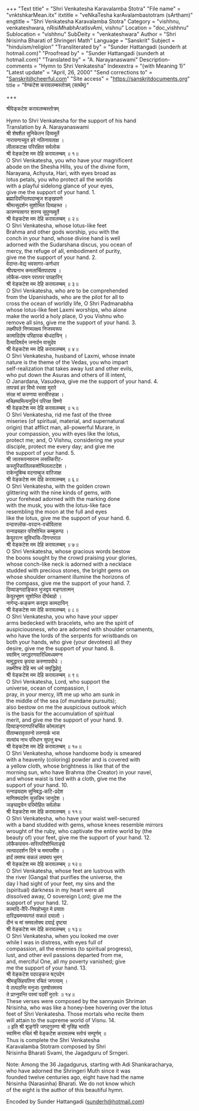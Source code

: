 +++
"Text title" = "Shri Venkatesha Karavalamba Stotra"
"File name" = "vnktshkarMean.itx"
itxtitle = "veNkaTesha karAvalambastotram (sArtham)"
engtitle = "Shri Venkatesha Karavalamba Stotra"
Category = "vishhnu, venkateshwara, nRisiMhabhAratIsvAmi, vishnu"
Location = "doc_vishhnu"
Sublocation = "vishhnu"
SubDeity = "venkateshwara"
Author = "Shri Nrisinha Bharati of Shringeri Math"
Language = "Sanskrit"
Subject = "hinduism/religion"
"Transliterated by" = "Sunder Hattangadi (sunderh at hotmail.com)"
"Proofread by" = "Sunder Hattangadi (sunderh at hotmail.com)"
"Translated by" = "A. Narayanaswami"
Description-comments = "Hymn to Shri Venkatesha"
Indexextra = "(with Meaning 1)"
"Latest update" = "April, 26, 2000"
"Send corrections to" = "Sanskrit@cheerful.com"
"Site access" = "https://sanskritdocuments.org"
title = "वेण्कटेश करावलम्बस्तोत्रम् (सार्थम्)"

+++
  
 श्रीवेङ्कटेश करावलम्बस्तोत्रम्   
  
Hymn to Shri Venkatesha for the support of his hand  
Translation by A. Narayanaswami   
     श्री शेषशैल सुनिकेतन दिव्यमूर्ते  
        नारायणाच्युत हरे नलिनायताक्ष ।  
     लीलाकटाक्ष परिरक्षित सर्वलोक  
        श्री वेङ्कटेश मम देहि करावलम्बम् ॥ १॥  
 O Shri Venkatesha, you who have your magnificent  
abode on the Shesha Hills, you of the divine form,  
Narayana, Achyuta, Hari, with eyes broad as  
lotus petals, you who protect all the worlds  
with a playful sidelong glance of your eyes,  
give me the support of your hand. 1.   
     ब्रह्मादिवन्दितपदाम्बुज शङ्खपाणे  
        श्रीमत्सुदर्शन सुशोभित दिव्यहस्त ।  
     कारुण्यसागर शरण्य सुपुण्यमूर्ते  
        श्री वेङ्कटेश मम देहि करावलम्बम् ॥ २॥  
 O Shri Venkatesha, whose lotus-like feet  
Brahma and other gods worship, you with the  
conch in your hand, whose divine hand is well  
adorned with the Sudarshana discus, you ocean of  
mercy, the refuge of all, embodiment of purity,  
give me the support of your hand. 2.   
     वेदान्त-वेद्य भवसागर-कर्णधार  
        श्रीपद्मनाभ कमलार्चितपादपद्म ।  
     लोकैक-पावन परात्पर पापहारिन्  
        श्री वेङ्कटेश मम देहि करावलम्बम् ॥ ३॥  
 O Shri Venkatesha, who are to be comprehended  
from the Upanishads, who are the pilot for all to  
cross the ocean of worldly life, O Shri Padmanabha  
whose lotus-like feet Laxmi worships, who alone  
make the world a holy place, O you Vishnu who  
remove all sins, give me the support of your hand. 3.   
     लक्ष्मीपते निगमलक्ष्य निजस्वरूप  
        कामादिदोष परिहारक बोधदायिन् ।  
     दैत्यादिमर्दन जनार्दन वासुदेव  
        श्री वेङ्कटेश मम देहि करावलम्बम् ॥ ४॥  
 O Shri Venkatesha, husband of Laxmi, whose innate  
nature is the theme of the Vedas, you who impart  
self-realization that takes away lust and other evils,  
who put down the Asuras and others of ill intent,  
O Janardana, Vasudeva, give me the support of your hand. 4.   
     तापत्रयं हर विभो रभसा मुरारे  
        संरक्ष मां करुणया सरसीरुहाक्ष ।  
     मच्छिष्यमित्यनुदिनं परिरक्ष विष्णो  
        श्री वेङ्कटेश मम देहि करावलम्बम् ॥ ५॥  
 O Shri Venkatesha, rid me fast of the three  
miseries (of spiritual, material, and supernatural  
origin) that afflict man, all-powerful Murare, in  
your compassion, you with eyes like the lotus,  
protect me; and, O Vishnu, considering me your  
disciple, protect me every day; and give me  
the support of your hand. 5.   
     श्री जातरूपनवरत्न लसत्किरीट-  
        कस्तूरिकातिलकशोभिललाटदेश ।  
     राकेन्दुबिम्ब वदनाम्बुज वारिजाक्ष  
        श्री वेङ्कटेश मम देहि करावलम्बम् ॥ ६॥  
 O Shri Venkatesha, with the golden crown  
glittering with the nine kinds of gems, with  
your forehead adorned with the marking done  
with the musk, you with the lotus-like face  
resembling the moon at the full and eyes  
like the lotus, give me the support of your hand. 6.   
     वन्दारुलोक-वरदान-वचोविलास  
           रत्नाढ्यहार परिशोभित कम्बुकण्ठ ।  
     केयूररत्न सुविभासि-दिगन्तराल  
           श्री वेङ्कटेश मम देहि करावलम्बम् ॥ ७॥  
 O Shri Venkatesha, whose gracious words bestow  
the boons sought by the crowd praising your glories,  
whose conch-like neck is adorned with a necklace  
studded with precious stones, the bright gems on  
whose shoulder ornament illumine the horizons of  
the compass, give me the support of your hand. 7.   
     दिव्याङ्गदाङ्कित भुजद्वय मङ्गलात्मन्  
        केयूरभूषण सुशोभित दीर्घबाहो ।  
     नागेन्द्र-कङ्कण करद्वय कामदायिन्  
        श्री वेङ्कटेश मम देहि करावलम्बम् ॥ ८॥  
 O Shri Venkatesha, you who have your upper  
arms bedecked with bracelets, who are the spirit of  
auspiciousness, who are adorned with shoulder ornaments,  
who have the lords of the serpents for wristbands on  
both your hands, who give (your devotees) all they  
desire, give me the support of your hand. 8.   
     स्वामिन् जगद्धरणवारिधिमध्यमग्न  
        मामुद्धारय कृपया करुणापयोधे ।  
     लक्ष्मींश्च देहि मम धर्म समृद्धिहेतुं  
        श्री वेङ्कटेश मम देहि करावलम्बम् ॥ ९॥  
 O Shri Venkatesha, Lord, who support the  
universe, ocean of compassion, I  
pray, in your mercy, lift me up who am sunk in  
the middle of the sea (of mundane pursuits);  
also bestow on me the auspicious outlook which  
is the basis for the accumulation of spiritual  
merit, and give me the support of your hand. 9.   
     दिव्याङ्गरागपरिचर्चित कोमलाङ्ग  
        पीताम्बरावृततनो तरुणार्क भास  
     सत्यांच नाभ परिधान सुपत्तु बन्ध  
        श्री वेङ्कटेश मम देहि करावलम्बम् ॥ १०॥  
 O Shri Venkatesha, whose handsome body is smeared  
with a heavenly (coloring) powder and is covered with  
a yellow cloth, whose brightness is like that of the  
morning sun, who have Brahma (the Creator) in your navel,  
and whose waist is tied with a cloth, give me the  
support of your hand. 10.   
     रत्नाढ्यदाम सुनिबद्ध-कटि-प्रदेश  
        माणिक्यदर्पण सुसन्निभ जानुदेश ।  
     जङ्घाद्वयेन परिमोहित सर्वलोक  
        श्री वेङ्कटेश मम देहि करावलम्बम् ॥ ११॥  
 O Shri Venkatesha, who have your waist well-secured  
with a band studded with gems, whose knees resemble mirrors  
wrought of the ruby, who captivate the entire world by (the  
beauty of) your feet, give me the support of your hand. 12.   
     लोकैकपावन-सरित्परिशोभिताङ्घ्रे  
        त्वत्पाददर्शन दिने च ममाघमीश ।  
     हार्दं तमश्च सकलं लयमाप भूमन्  
        श्री वेङ्कटेश मम देहि करावलम्बम् ॥ १२॥  
 O Shri Venkatesha, whose feet are lustrous with  
the river (Ganga) that purifies the universe, the  
day I had sight of your feet, my sins and the  
(spiritual) darkness in my heart were all  
dissolved away, O sovereign Lord; give me the  
support of your hand. 12.   
     कामादि-वैरि-निवहोच्युत मे प्रयातः  
        दारिद्र्यमप्यपगतं सकलं दयालो ।  
     दीनं च मां समवलोक्य दयार्द्र दृष्ट्या  
        श्री वेङ्कटेश मम देहि करावलम्बम् ॥ १३॥  
 O Shri Venkatesha, when you looked me over  
while I was in distress, with eyes full of  
compassion, all the enemies (to spiritual progress),  
lust, and other evil passions departed from me,  
and, merciful One, all my poverty vanished; give  
me the support of your hand. 13.   
     श्री वेङ्कटेश पदपङ्कज षट्पदेन  
        श्रीमन्नृसिंहयतिना रचितं जगत्याम् ।  
     ये तत्पठन्ति मनुजाः पुरुषोत्तमस्य  
        ते प्राप्नुवन्ति परमां पदवीं मुरारेः ॥ १४॥  
 These verses were composed by the sannyasin Shriman  
Nrisinha, who was like a honey-bee hovering over the lotus  
feet of Shri Venkatesha. Those mortals who recite them  
will attain to the supreme world of Visnu. 14.   
॥ इति श्री शृङ्गेरि जगद्गुरुणा श्री नृसिंह भारति  
स्वामिना रचितं श्री वेङ्कटेश करावलम्ब स्तोत्रं सम्पूर्णम् ॥  
 Thus is complete the Shri Venkatesha  
Karavalamba Stotram composed by Shri  
Nrisinha Bharati Svami, the Jagadguru of Srngeri.  
  
  
  
 Note: Among the 36 Jagadgurus, starting with Adi Shankaracharya,  
who have adorned the Shringeri Muth since it was  
founded twelve centuries ago, eight have had the name  
Nrisinha (Narasinha) Bharati.  We do not know which  
of the eight is the author of this beautiful hymn.  
  
Encoded by Sunder Hattangadi (sunderh@hotmail.com)  
  
